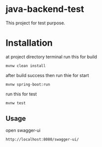 # java-backend-test

This project for test purpose.

# Installation

at project directory terminal run this for build
```bash 
mvnw clean install
```
after build success then run thie for start
```bash
mvnw spring-boot:run
```
run this for test
```bash
mvnw test
```

## Usage

open swagger-ui
```
http://localhost:8080/swagger-ui/
```
